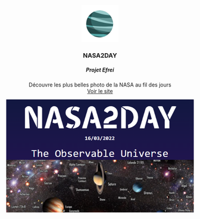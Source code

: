 <div id="top"></div>

<!-- PROJECT LOGO -->
<br />
<div align="center">
  <span href="">
    <img src="./public/images/planet_1.svg" alt="Logo" width="100" height="100">
  </span>

  <h3 align="center">NASA2DAY</h3>
  <h5 align="center">Projet Efrei</h3>

  <p align="center">
    Découvre les plus belles photo de la NASA au fil des jours 
    <br />
    <a href="https://romantic-thompson-ecbce7.netlify.app/">Voir le site</a>
  </p>
<img src="./public/images/screen.png" alt="screen">
</div>


